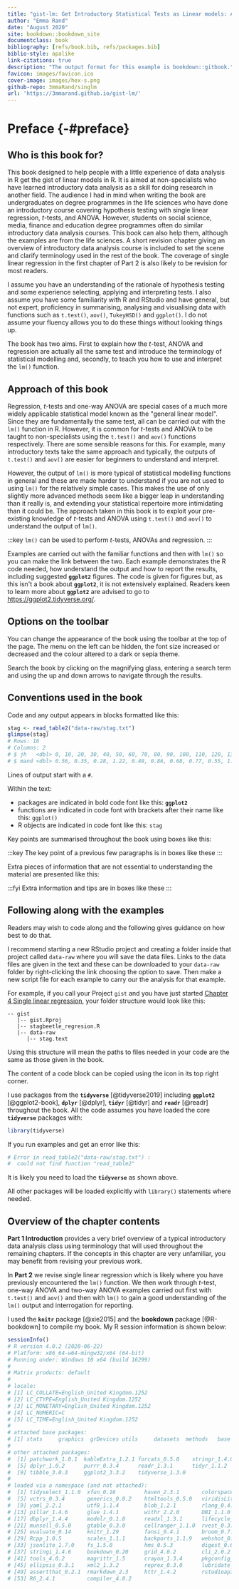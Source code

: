 ```yaml
--- 
title: "gist-lm: Get Introductory Statistical Tests as Linear models: A guide for R users"
author: "Emma Rand"
date: "August 2020"
site: bookdown::bookdown_site
documentclass: book
bibliography: [refs/book.bib, refs/packages.bib]
biblio-style: apalike
link-citations: true
description: "The output format for this example is bookdown::gitbook."
favicon: images/favicon.ico
cover-image: images/hex-s.png
github-repo: 3mmaRand/singlm
url: 'https://3mmarand.github.io/gist-lm/'
---
```


# Preface {-#preface}




## Who is this book for?

This book designed to help people with a little experience of data analysis in R get the gist of linear models in R. It is aimed at non-specialists who have learned introductory data analysis as a skill for doing research in another field.  The audience I had in mind when writing the book are undergraduates on degree programmes in the life sciences who have done an introductory course covering hypothesis testing with single linear regression, *t*-tests, and ANOVA. However, students on social science, media, finance and education degree programmes often do similar introductory data analysis courses. This book can also help them, although the examples are from the life sciences. A short revision chapter giving an overview of introductory data analysis course is included to set the scene and clarify terminology used in the rest of the book. The coverage of single linear regression in the first chapter of Part 2 is also likely to be revision for most readers.

I assume you have an understanding of the rationale of hypothesis testing and some experience selecting, applying and interpreting tests. I also assume you have some familiarity with R and RStudio and have general, but not expert, proficiency in summarising, analysing and visualising data with functions such as `t.test()`, `aov()`, `TukeyHSD()` and `ggplot()`. I do not assume your fluency allows you to do these things without looking things up. 

The book has two aims. First to explain how the *t*-test, ANOVA and regression are actually all the same test and introduce the terminology of statistical modelling and, secondly, to teach you how to use and interpret the `lm()` function. 

## Approach of this book

Regression, *t*-tests and one-way ANOVA are special cases of a much more widely applicable statistical model known as the "general linear model". Since they are fundamentally the same test, all can be carried out with the `lm()` function in R. However, it is common for *t*-tests and ANOVA to be taught to non-specialists using the `t.test()` and `aov()` functions respectively. There are some sensible reasons for this. For example, many introductory texts take the same approach and typically, the outputs of `t.test()` and `aov()` are easier for beginners to understand and interpret. 

However, the output of `lm()` is more typical of statistical modelling functions in general and these are made harder to understand if you are not used to using `lm()` for the relatively simple cases. This makes the use of only slightly more advanced methods seem like a bigger leap in understanding than it really is, and extending your statistical repertoire more intimidating than it could be. The approach taken in this book is to exploit your pre-existing knowledge of *t*-tests and ANOVA using `t.test()` and `aov()` to understand the output of `lm()`. 

:::key
`lm()` can be used to perform *t*-tests, ANOVAs and regression. 
:::

Examples are carried out with the familiar functions and then with `lm()` so you can make the link between the two. Each example demonstrates the R code needed, how understand the output and how to report the results, including suggested **`ggplot2`** figures. 
The code is given for figures but, as this isn't a book about **`ggplot2`**, it is not extensively explained. Readers keen to learn more about **`ggplot2`** are advised to go to https://ggplot2.tidyverse.org/.


## Options on the toolbar 

You can change the appearance of the book using the toolbar at the top of the page. The menu on the left can be hidden, the font size increased or decreased and the colour altered to a dark or sepia theme.

Search the book by clicking on the magnifying glass, entering a search term and using the up and down arrows to navigate through the results.

## Conventions used in the book
Code and any output appears in blocks formatted like this:


```r
stag <- read_table2("data-raw/stag.txt")
glimpse(stag)
# Rows: 16
# Columns: 2
# $ jh   <dbl> 0, 10, 20, 30, 40, 50, 60, 70, 80, 90, 100, 110, 120, 130, 140...
# $ mand <dbl> 0.56, 0.35, 0.28, 1.22, 0.48, 0.86, 0.68, 0.77, 0.55, 1.18, 0....
```

Lines of output start with a `#`. 

Within the text:
* packages are indicated in bold code font like this: **`ggplot2`**
* functions are indicated in code font with brackets after their name like this: `ggplot()`
* R objects are indicated in code font like this: `stag`

Key points are summarised throughout the book using boxes like this:

:::key
The key point of a previous few paragraphs is in boxes like these
:::

Extra pieces of information that are not essential to understanding the material are presented like this:

:::fyi
Extra information and tips are in boxes like these
:::


## Following along with the examples
Readers may wish to code along and the following gives guidance on how best to do that.

I recommend starting a new RStudio project and creating a folder inside that project called `data-raw` where you will save the data files. Links to the data files are given in the text and these can be downloaded to your `data-raw` folder by right-clicking the link choosing the option to save. Then make a new script file for each example to carry our the analysis for that example.


For example, if you call your Project `gist` and you have just started [Chapter 4 Single linear regression](#single-regression), your folder structure would look like this:

```
-- gist
   |-- gist.Rproj
   |-- stagbeetle_regresion.R
   |-- data-raw
      |-- stag.text

```

Using this structure will mean the paths to files needed in your code are the same as those given in the book.

The content of a code block can be copied using the icon in its top right corner.

I use packages from the **`tidyverse`** [@tidyverse2019] including **`ggplot2`** [@ggplot2-book], **`dplyr`** [@dplyr], **`tidyr`** [@tidyr] and **`readr`** [@readr] throughout the book. All the code assumes you have loaded the core **`tidyverse`** packages with: 


```r
library(tidyverse)
```

If you run examples and get an error like this: 


```r
# Error in read_table2("data-raw/stag.txt") : 
#  could not find function "read_table2"
```

It is likely you need to load the **`tidyverse`** as shown above.

All other packages will be loaded explicitly with `library()` statements where needed. 

##  Overview of the chapter contents

**Part 1 Introduction** provides a very brief overview of a typical introductory data analysis class using terminology that will used throughout the remaining chapters. If the concepts in this chapter are very unfamiliar, you may benefit from revising your previous work. 

In **Part 2**  we revise single linear regression which is likely where you have previously encountered the `lm()` function. We then
work through *t*-test, one-way ANOVA and two-way ANOVA examples carried out first with `t.test()` and `aov()` and then with `lm()` to gain a good understanding of the `lm()` output and interrogation for reporting.

I used the **`knitr`** package [@xie2015] and the **bookdown** package [@R-bookdown] to compile my book. My R session information is shown below:


```r
sessionInfo()
# R version 4.0.2 (2020-06-22)
# Platform: x86_64-w64-mingw32/x64 (64-bit)
# Running under: Windows 10 x64 (build 16299)
# 
# Matrix products: default
# 
# locale:
# [1] LC_COLLATE=English_United Kingdom.1252 
# [2] LC_CTYPE=English_United Kingdom.1252   
# [3] LC_MONETARY=English_United Kingdom.1252
# [4] LC_NUMERIC=C                           
# [5] LC_TIME=English_United Kingdom.1252    
# 
# attached base packages:
# [1] stats     graphics  grDevices utils     datasets  methods   base     
# 
# other attached packages:
#  [1] patchwork_1.0.1  kableExtra_1.2.1 forcats_0.5.0    stringr_1.4.0   
#  [5] dplyr_1.0.2      purrr_0.3.4      readr_1.3.1      tidyr_1.1.2     
#  [9] tibble_3.0.3     ggplot2_3.3.2    tidyverse_1.3.0 
# 
# loaded via a namespace (and not attached):
#  [1] tidyselect_1.1.0  xfun_0.16         haven_2.3.1       colorspace_1.4-1 
#  [5] vctrs_0.3.4       generics_0.0.2    htmltools_0.5.0   viridisLite_0.3.0
#  [9] yaml_2.2.1        utf8_1.1.4        blob_1.2.1        rlang_0.4.7      
# [13] pillar_1.4.6      glue_1.4.1        withr_2.2.0       DBI_1.1.0        
# [17] dbplyr_1.4.4      modelr_0.1.8      readxl_1.3.1      lifecycle_0.2.0  
# [21] munsell_0.5.0     gtable_0.3.0      cellranger_1.1.0  rvest_0.3.6      
# [25] evaluate_0.14     knitr_1.29        fansi_0.4.1       broom_0.7.0      
# [29] Rcpp_1.0.5        scales_1.1.1      backports_1.1.9   webshot_0.5.2    
# [33] jsonlite_1.7.0    fs_1.5.0          hms_0.5.3         digest_0.6.25    
# [37] stringi_1.4.6     bookdown_0.20     grid_4.0.2        cli_2.0.2        
# [41] tools_4.0.2       magrittr_1.5      crayon_1.3.4      pkgconfig_2.0.3  
# [45] ellipsis_0.3.1    xml2_1.3.2        reprex_0.3.0      lubridate_1.7.9  
# [49] assertthat_0.2.1  rmarkdown_2.3     httr_1.4.2        rstudioapi_0.11  
# [53] R6_2.4.1          compiler_4.0.2
```

